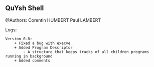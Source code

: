## QuYsh Shell

@Authors:
    Corentin HUMBERT
    Paul LAMBERT

Logs:

    Version 0.8:
        + Fixed a bug with execve
        + Added Program Descriptor
            - A structure that keeps tracks of all children programs running in background
        + Added comments